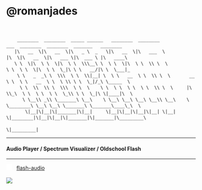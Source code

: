 # @romanjades
<br>

```
    ________  ________  _____ ______   ________  ________              ___  ________  ________  _______   ________      
   |\   __  \|\   __  \|\   _ \  _   \|\   __  \|\   ___  \           |\  \|\   __  \|\   ___ \|\  ___ \ |\   ____\     
   \ \  \|\  \ \  \|\  \ \  \\\__\ \  \ \  \|\  \ \  \\ \  \          \ \  \ \  \|\  \ \  \_|\ \ \   __/|\ \  \___|_    
    \ \   _  _\ \  \\\  \ \  \\|__| \  \ \   __  \ \  \\ \  \       __ \ \  \ \   __  \ \  \ \\ \ \  \_|/_\ \_____  \   
     \ \  \\  \\ \  \\\  \ \  \    \ \  \ \  \ \  \ \  \\ \  \     |\  \\_\  \ \  \ \  \ \  \_\\ \ \  \_|\ \|____|\  \  
      \ \__\\ _\\ \_______\ \__\    \ \__\ \__\ \__\ \__\\ \__\    \ \________\ \__\ \__\ \_______\ \_______\____\_\  \ 
       \|__|\|__|\|_______|\|__|     \|__|\|__|\|__|\|__| \|__|     \|________|\|__|\|__|\|_______|\|_______|\_________\
                                                                                                            \|_________|
```

---
#### Audio Player / Spectrum Visualizer / Oldschool Flash
---
[<img src="images/github-mark-white.svg" height="15px">](https://github.com/jnt64/jnt64-audio) &nbsp; [flash-audio](https://github.com/jnt64/jnt64-audio)
<br>
<br>
[<img src="images/mp3-equalizer-player.gif" height="50px">](https://github.com/jnt64/jnt64-audio)
<br><br><br>

<!-- [![GitHub Trends SVG](https://api.githubtrends.io/user/svg/jnt64/langs)](https://githubtrends.io) -->

<!--
---
#### Video Player / Multi Synchonization / C++, Electron, Chromium NACL/Pepper
---
[<img src="images/github-mark-white.svg" height="15px">](https://github.com/jnt64/jnt64-video) &nbsp; [jnt64-video](https://github.com/jnt64/jnt64-video)
<br><br><br>

---
#### Finance Automator / mintapi / Python, Docker
---
[<img src="images/github-mark-white.svg" height="15px">](https://github.com/jnt64/jnt64-finance) &nbsp; [jnt64-finance](https://github.com/jnt64/jnt64-finance)
<br><br><br>
-->

